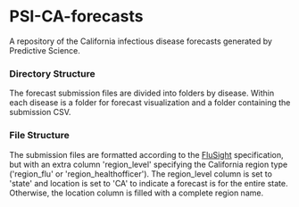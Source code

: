 # PSI-CA-forecasts
A repository of the California infectious disease forecasts generated by Predictive Science.

### Directory Structure
The forecast submission files are divided into folders by disease. Within each disease is a 
folder for forecast visualization and a folder containing the submission CSV. 
### File Structure
The submission files are formatted according to the [FluSight](https://github.com/cdcepi/Flusight-forecast-data) specification, but with an extra 
column 'region_level' specifying the California region type ('region_flu' or 'region_healthofficer'). 
The region_level column is set to 'state' and location is set to 'CA' to indicate a forecast is for the 
entire state.  Otherwise, the location column is filled with a complete region name.

